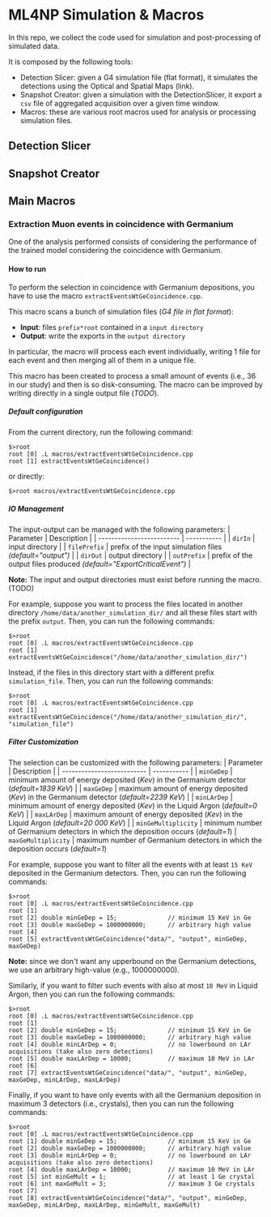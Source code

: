 # ML4NP Simulation & Macros
In this repo, we collect the code used for simulation and post-processing of simulated data.

It is composed by the following tools:
- Detection Slicer: given a G4 simulation file (flat format), it simulates the detections using the Optical and Spatial Maps (link).
- Snapshot Creator: given a simulation with the DetectionSlicer, it export a `csv` file of aggregated acquisition over a given time window.
- Macros: these are various root macros used for analysis or processing simulation files.

## Detection Slicer

## Snapshot Creator

## Main Macros
### Extraction Muon events in coincidence with Germanium
One of the analysis performed consists of considering the performance of the trained model considering the coincidence with Germanium.

#### How to run
To perform the selection in coincidence with Germanium depositions, you have to use the macro `extractEventsWtGeCoincidence.cpp`.

This macro scans a bunch of simulation files (*G4 file in flat format*):
- **Input**: files `prefix*root` contained in a `input directory`
- **Output**: write the exports in the `output directory`

In particular, the macro will process each event individually, writing 1 file for each event and then merging all of them in a unique file.

This macro has been created to process a small amount of events (i.e., 36 in our study) and then is so disk-consuming.
The macro can be improved by writing directly in a single output file (*TODO*).

##### Default configuration
From the current directory, run the following command:

```
$>root
root [0] .L macros/extractEventsWtGeCoincidence.cpp
root [1] extractEventsWtGeCoincidence()
```

or directly:

```
$>root macros/extractEventsWtGeCoincidence.cpp
```

##### IO Management 
The input-output can be managed with the following parameters:
|        Parameter          | Description |
| ------------------------- | ----------- |
| `dirIn`                   | input directory |
| `filePrefix`              | prefix of the input simulation files *(default="output")* |
| `dirOut`                  | output directory |
| `outPrefix`               | prefix of the output files produced *(default="ExportCriticalEvent")* |

**Note:** The input and output directories must exist before running the macro. (TODO)

For example, suppose you want to process the files located in another directory `/home/data/another_simulation_dir/` and all these files start with the prefix `output`.
Then, you can run the following commands:

```
$>root
root [0] .L macros/extractEventsWtGeCoincidence.cpp
root [1] extractEventsWtGeCoincidence("/home/data/another_simulation_dir/")
```

Instead, if the files in this directory start with a different prefix `simulation_file`.
Then, you can run the following commands:

```
$>root
root [0] .L macros/extractEventsWtGeCoincidence.cpp
root [1] extractEventsWtGeCoincidence("/home/data/another_simulation_dir/", "simulation_file")
```

##### Filter Customization
The selection can be customized with the following parameters:
|        Parameter           | Description |
| -------------------------- | ----------- |
| `minGeDep`                 | minimum amount of energy deposited (*Kev*) in the Germanium detector (*default=1839 KeV*) |
| `maxGeDep`                 | maximum amount of energy deposited (*Kev*) in the Germanium detector (*default=2239 KeV*) |
| `minLArDep`                | minimum amount of energy deposited (*Kev*) in the Liquid Argon (*default=0 KeV*) |
| `maxLArDep`                | maximum amount of energy deposited (*Kev*) in the Liquid Argon (*default=20 000 KeV*) |
| `minGeMultiplicity`        | minimum number of Germanium detectors in which the deposition occurs (*default=1*)
| `maxGeMultiplicity`        | maximum number of Germanium detectors in which the deposition occurs (*default=1*)

For example, suppose you want to filter all the events with at least `15 KeV` deposited in the Germanium detectors.
Then, you can run the following commands:

```
$>root
root [0] .L macros/extractEventsWtGeCoincidence.cpp
root [1]
root [2] double minGeDep = 15;              // minimum 15 KeV in Ge
root [3] double maxGeDep = 1000000000;      // arbitrary high value
root [4]
root [5] extractEventsWtGeCoincidence("data/", "output", minGeDep, maxGeDep)
```
**Note:** since we don't want any upperbound on the Germanium detections, we use an arbitrary high-value (e.g., 1000000000).

Similarly, if you want to filter such events with also at most `10 MeV` in Liquid Argon, then you can run the following commands:

```
$>root
root [0] .L macros/extractEventsWtGeCoincidence.cpp
root [1]
root [2] double minGeDep = 15;              // minimum 15 KeV in Ge
root [3] double maxGeDep = 1000000000;      // arbitrary high value
root [4] double minLArDep = 0;              // no lowerbound on LAr acquisitions (take also zero detections)
root [5] double maxLArDep = 10000;          // maximum 10 MeV in LAr
root [6]
root [7] extractEventsWtGeCoincidence("data/", "output", minGeDep, maxGeDep, minLArDep, maxLArDep)
```

Finally, if you want to have only events with all the Germanium deposition in maximum 3 detectors (i.e., crystals), then you can run the following commands:

```
$>root
root [0] .L macros/extractEventsWtGeCoincidence.cpp
root [1] double minGeDep = 15;              // minimum 15 KeV in Ge
root [2] double maxGeDep = 1000000000;      // arbitrary high value
root [3] double minLArDep = 0;              // no lowerbound on LAr acquisitions (take also zero detections)
root [4] double maxLArDep = 10000;          // maximum 10 MeV in LAr
root [5] int minGeMult = 1;                 // at least 1 Ge crystal
root [6] int maxGeMult = 3;                 // maximum 3 Ge crystals
root [7]
root [8] extractEventsWtGeCoincidence("data/", "output", minGeDep, maxGeDep, minLArDep, maxLArDep, minGeMult, maxGeMult)
```